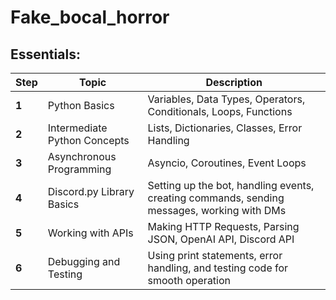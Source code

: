 # Fake_bocal_horror

## Essentials:
| **Step**                | **Topic**                           | **Description**                                                                                   |
|-------------------------|-------------------------------------|---------------------------------------------------------------------------------------------------|
| **1**                   | Python Basics                       | Variables, Data Types, Operators, Conditionals, Loops, Functions                                  |
| **2**                   | Intermediate Python Concepts        | Lists, Dictionaries, Classes, Error Handling                                                      |
| **3**                   | Asynchronous Programming           | Asyncio, Coroutines, Event Loops                                                                  |
| **4**                   | Discord.py Library Basics          | Setting up the bot, handling events, creating commands, sending messages, working with DMs         |
| **5**                   | Working with APIs                  | Making HTTP Requests, Parsing JSON, OpenAI API, Discord API                                      |
| **6**                   | Debugging and Testing              | Using print statements, error handling, and testing code for smooth operation                     |

